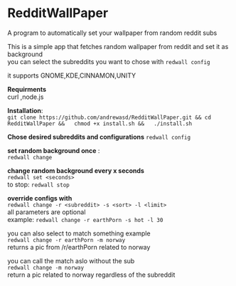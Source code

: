 # RedditWallPaper
A program to automatically set your wallpaper from random reddit subs

This is a simple app that fetches random wallpaper from reddit and set it as background  
you can select the subreddits you want to chose with `redwall config`

it supports GNOME,KDE,CINNAMON,UNITY  


**Requirments**  
curl ,node.js  
 
**Installation**:  
`git clone https://github.com/andrewasd/RedditWallPaper.git &&
cd RedditWallPaper &&  
chmod +x install.sh &&  
./install.sh  
`

**Chose desired subreddits and configurations**
`redwall config`

**set random background once** :  
`redwall change`

**change random background every x seconds**  
`redwall set <seconds>`  
    to stop: `redwall stop`  

**override configs with**  
`redwall change -r <subreddit> -s <sort> -l <limit>`   
all parameters are optional  
example:  `redwall change -r earthPorn -s hot -l 30`  

you can also select to match something example   
`redwall change -r earthPorn -m norway`  
returns a pic from /r/earthPorn related to norway  

you can call the match aslo without the sub  
`redwall change -m norway`  
return a pic related to norway regardless of the subreddit  





